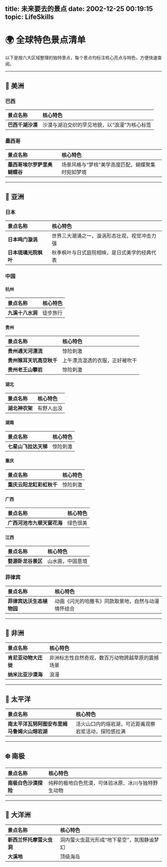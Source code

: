 title: 未来要去的景点
date: 2002-12-25 00:19:15
topic: LifeSkills
---

# 🌍 全球特色景点清单

以下是按六大区域整理的独特景点，每个景点均标注核心亮点与特色，方便快速查阅。

---

## 🎨 美洲

### 巴西

| 景点名称       | 核心特色                    |
|:-----------|:------------------------|
| **巴西千湖沙漠** | 沙漠与湖泊交织的罕见地貌，以“浪漫”为核心标签 |

### 墨西哥

| 景点名称             | 核心特色                      |
|:-----------------|:--------------------------|
| **墨西哥埃尔罗萨里奥蝴蝶谷** | 场景风格与“梦核”美学高度匹配，蝴蝶聚集时宛如梦境 |

---

## 🌸 亚洲

### 日本

| 景点名称         | 核心特色                   |
|:-------------|:-----------------------|
| **日本鸣门漩涡**   | 世界三大潮涌之一，漩涡形态壮观，视觉冲击力强 |
| **日本琉璃光院枫叶** | 秋季枫叶与日式庭院相映，是日式美学的经典代表 |

### 中国

#### 杭州

| 景点名称       | 核心特色 |
|:-----------|:-----|
| **九溪十八水涧** | 徒步旅行 |

#### 贵州

| 景点名称           | 核心特色            |
|:---------------|:----------------|
| **贵州通天河漂流**    | 惊险刺激            |
| **贵州猴耳天坑高空秋千** | 上午漂流湿透的衣服，正好被吹干 |
| **贵州老王山攀岩**    | 惊险刺激            |

#### 湖北

| 景点名称      | 核心特色  |
|:----------|:------|
| **湖北神农架** | 有野人出没 |

#### 湖南

| 景点名称         | 核心特色 |
|:-------------|:-----|
| **七星山飞拉达天梯** | 惊险刺激 |

#### 重庆

| 景点名称           | 核心特色 |
|:---------------|:-----|
| **重庆云阳龙缸彩虹秋千** | 惊险刺激 |

#### 广西

| 景点名称            | 核心特色 |
|:----------------|:-----|
| **广西河池市九顿天窗花海** | 绿色很美 |

#### 江西

| 景点名称        | 核心特色     |
|:------------|:---------|
| **婺源卧龙谷景区** | 山水画，中国意境 |

### 菲律宾

| 景点名称           | 核心特色                      |
|:---------------|:--------------------------|
| **菲律宾达沃生态植物园** | 动画《闪光的哈撒韦》同款取景地，自然与动漫情怀结合 |

---

## 🦁 非洲

| 景点名称         | 核心特色                     |
|:-------------|:-------------------------|
| **肯尼亚动物大迁徙** | 非洲标志性自然奇观，数百万动物跨越草原的震撼场景 |
| **纳米比亚沙漠海**  | 浪漫                       |

---

## 🌊 太平洋

| 景点名称                     | 核心特色                       |
|:-------------------------|:---------------------------|
| **南太平洋瓦努阿图安布里姆马鲁姆火山熔岩湖** | 活火山口内的熔岩湖，可近距离观察岩浆活动，探险感拉满 |

---

## ❄️ 南极

| 景点名称         | 核心特色                      |
|:-------------|:--------------------------|
| **南极白色沙漠探险** | 纯粹的极地白色荒漠，可体验冰原、冰川与独特野生动物 |

---

## 🦘 大洋洲

| 景点名称           | 核心特色                   |
|:---------------|:-----------------------|
| **新西兰怀托摩萤火虫洞** | 洞内萤火虫蓝光形成“地下星空”，氛围静谧梦幻 |
| **大溪地**        | 顶级海岛                   |


